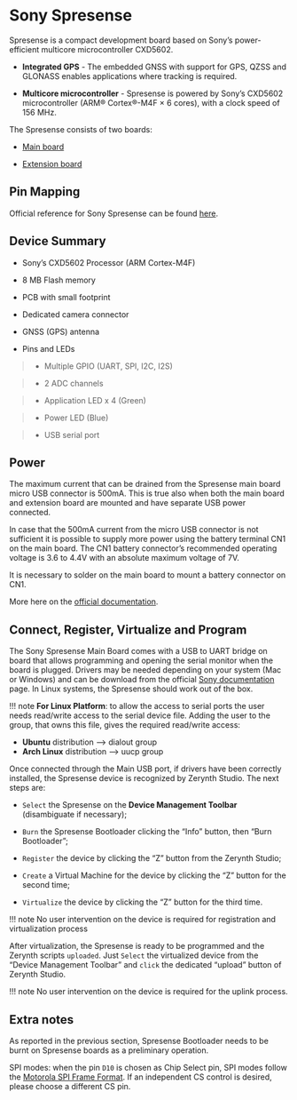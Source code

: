# Sony Spresense

Spresense is a compact development board based on Sony’s power-efficient multicore microcontroller CXD5602.


* **Integrated GPS** - The embedded GNSS with support for GPS, QZSS and GLONASS enables applications where tracking is required.


* **Multicore microcontroller** - Spresense is powered by Sony’s CXD5602 microcontroller (ARM® Cortex®-M4F × 6 cores), with a clock speed of 156 MHz.

The Spresense consists of two boards:


* [Main board](https://developer.sony.com/develop/spresense/developer-tools/introduction#_main_board)


* [Extension board](https://developer.sony.com/develop/spresense/developer-tools/introduction#_extension_board)

## Pin Mapping

Official reference for Sony Spresense can be found [here](https://developer.sony.com/develop/spresense).

## Device Summary


* Sony’s CXD5602 Processor (ARM Cortex-M4F)


* 8 MB Flash memory


* PCB with small footprint


* Dedicated camera connector


* GNSS (GPS) antenna


* Pins and LEDs

> 
> * Multiple GPIO (UART, SPI, I2C, I2S)


> * 2 ADC channels


> * Application LED x 4 (Green)


> * Power LED (Blue)


> * USB serial port

## Power

The maximum current that can be drained from the Spresense main board micro USB connector is 500mA. This is true also when both the main board and extension board are mounted and have separate USB power connected.

In case that the 500mA current from the micro USB connector is not sufficient it is possible to supply more power using the battery terminal CN1 on the main board. The CN1 battery connector’s recommended operating voltage is 3.6 to 4.4V with an absolute maximum voltage of 7V.

It is necessary to solder on the main board to mount a battery connector on CN1.

More here on the [official documentation](https://developer.sony.com/develop/spresense/developer-tools/hardware-documentation#_powering_the_main_board_with_external_power).

## Connect, Register, Virtualize and Program

The Sony Spresense Main Board comes with a USB to UART bridge on board that allows programming and opening the serial monitor when the board is plugged. Drivers may be needed depending on your system (Mac or Windows) and can be download from the official [Sony documentation](https://developer.sony.com/develop/spresense/developer-tools/get-started-using-arduino-ide/set-up-the-arduino-ide#_prerequisites) page. In Linux systems, the Spresense should work out of the box.

!!! note
	**For Linux Platform**: to allow the access to serial ports the user needs read/write access to the serial device file. Adding the user to the group, that owns this file, gives the required read/write access:
* **Ubuntu** distribution –> dialout group
* **Arch Linux** distribution –> uucp group

Once connected through the Main USB port, if drivers have been correctly installed, the Spresense device is recognized by Zerynth Studio. The next steps are:


* ```Select``` the Spresense on the **Device Management Toolbar** (disambiguate if necessary);


* ```Burn``` the Spresense Bootloader clicking the “Info” button, then “Burn Bootloader”;


* ```Register``` the device by clicking the “Z” button from the Zerynth Studio;


* ```Create``` a Virtual Machine for the device by clicking the “Z” button for the second time;


* ```Virtualize``` the device by clicking the “Z” button for the third time.

!!! note
	No user intervention on the device is required for registration and virtualization process

After virtualization, the Spresense is ready to be programmed and the  Zerynth scripts ```uploaded```. Just ```Select``` the virtualized device from the “Device Management Toolbar” and ```click``` the dedicated “upload” button of Zerynth Studio.

!!! note
	No user intervention on the device is required for the uplink process.

## Extra notes

As reported in the previous section, Spresense Bootloader needs to be burnt on Spresense boards as a preliminary operation.

SPI modes: when the pin `D10` is chosen as Chip Select pin, SPI modes follow the [Motorola SPI Frame Format](http://infocenter.arm.com/help/index.jsp?topic=/com.arm.doc.ddi0194h/I1006921.html).
If an independent CS control is desired, please choose a different CS pin.
<!--stackedit_data:
eyJoaXN0b3J5IjpbLTExMTAzNTY5NThdfQ==
-->